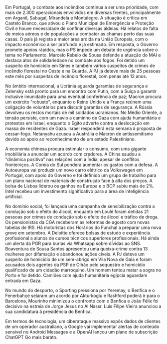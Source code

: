 Em Portugal, o combate aos incêndios continua a ser uma prioridade, com mais de 2.300 operacionais envolvidos em diversas frentes, principalmente em Arganil, Sabugal, Mirandela e Montalegre. A situação é crítica em Castelo Branco, que ativou o Plano Municipal de Emergência e Proteção Civil e houve necessidade de confinar diversas aldeias. Há relatos de falta de meios aéreos e de populações a combater as chamas perto das suas casas. O país já regista a maior área ardida na União Europeia, com o impacto económico a ser profundo e já estimado. Em resposta, o Governo promete apoios rápidos, mas o PS impede um debate de urgência sobre o tema no Parlamento. Marcelo Rebelo de Sousa defende a atuação do MAI e destaca atos de solidariedade no combate aos fogos. Foi detido um suspeito de homicídio em Sines e também vários suspeitos de crimes de incêndio florestal no Oeste e na Guarda. A PJ já deteve mais de 25 pessoas este mês por suspeitas de incêndio florestal, com penas até 12 anos.

No âmbito internacional, a Ucrânia aguarda garantias de segurança e Zelensky está pronto para um encontro com Putin, com a Suíça a garantir inclusive imunidade para uma eventual conferência de paz; Macron procura um exército "robusto", enquanto o Reino Unido e a França reúnem uma coligação de voluntários para discutir garantias de segurança. A Rússia devolveu os restos mortais de mil soldados ucranianos. No Médio Oriente, a tensão persiste, com um navio a caminho de Gaza com ajuda humanitária e protestos em Israel, enquanto o Egito adverte contra a deslocação em massa de residentes de Gaza. Israel responderá esta semana à proposta de cessar-fogo. Netanyahu acusou a Austrália e Macron de antissemitismo devido ao apoio ao reconhecimento de um estado Palestiniano.

A economia chinesa procura estimular o consumo, com uma gigante imobiliária a anunciar um acordo com credores. A China saudou a "dinâmica positiva" nas relações com a Índia, apesar de conflitos fronteiriços. A Coreia do Sul pondera aumentar os gastos com a defesa. A Autoeuropa vai produzir um novo carro elétrico da Volkswagen em Portugal, com apoio do Governo e foi definido um grupo de trabalho para um plano nacional de materiais de construção face à alta dos preços. A bolsa de Lisboa liderou os ganhos na Europa e o BCP subiu mais de 2%. Intel recebeu um investimento significativo para a área de inteligência artificial.

No domínio social, foi lançada uma campanha de sensibilização contra a condução sob o efeito do álcool, enquanto em Loulé foram detidas 21 pessoas por crimes de condução sob o efeito de álcool e tráfico de droga. Os pensionistas da CGA receberam as reformas de agosto com novas tabelas de IRS. Há motoristas dos Horários do Funchal a preparar uma nova greve em setembro. A Deloitte oferece bolsas de estudo e experiência profissional a alunos de cursos técnicos superiores profissionais. Há ainda um alerta da PGR para burlas via Whatsapp sobre dívidas ao SNS. Boaventura de Sousa Santos apresentou uma queixa-crime contra 13 mulheres por difamação e abandonou ações cíveis. A PJ deteve um suspeito de homicídio de um sem-abrigo em Vila Nova de Gaia e foram acusados dois agentes da PSP de Olhão pelo sequestro e homicídio qualificado de um cidadão marroquino. Um homem tentou matar a sogra no Porto e foi detido. Camiões com ajuda humanitária egípcia aguardam entrada em Gaza.

No mundo do desporto, o Sporting pressiona por Yeremay, o Benfica e o Fenerbahçe selaram um acordo por Akturkoglu e Rashford poderá ir para o Barcelona, Mourinho minimizou o confronto com o Benfica e João Félix foi decisivo na estreia de Jorge Jesus no Al Nassr. Luís Filipe Vieira anunciou a sua candidatura à presidência do Benfica.

Em termos de tecnologia, um ciberataque massivo expôs dados de clientes de um operador australiano, a Google vai implementar alertas de conteúdo sensível no Android Messages e a OpenAI lançou um plano de subscrição ChatGPT Go mais barato.